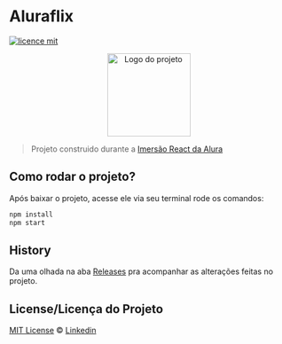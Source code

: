 # Aluraflix

[![licence mit](https://img.shields.io/badge/licence-MIT-blue.svg)](https://github.com/imersao-alura/aluraflix/blob/master/LICENSE)

<p align="center">
  <img alt="Logo do projeto" width="150px" src="https://www.alura.com.br/assets/img/imersoes/react/imersao-react-logo.1594044142.svg" />
</p>

> Projeto construido durante a [Imersão React da Alura](https://www.alura.com.br/imersao-react/)


## Como rodar o projeto?

Após baixar o projeto, acesse ele via seu terminal rode os comandos:

```sh
npm install
npm start
```

## History
Da uma olhada na aba [Releases](https://github.com/Lucas-Geremias/aluraFlix) pra acompanhar as alterações feitas no projeto.

## License/Licença do Projeto
[MIT License](./LICENSE) © [Linkedin](https://www.linkedin.com/in/lucas-g-79491abb/)
